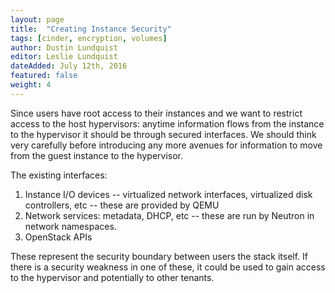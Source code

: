 ```yaml
---
layout: page
title:  "Creating Instance Security"
tags: [cinder, encryption, volumes]
author: Dustin Lundquist
editor: Leslie Lundquist
dateAdded: July 12th, 2016
featured: false
weight: 4
---
```


Since users have root access to their instances and we want to restrict access to the host hypervisors: anytime information flows from the instance to the hypervisor it should be through secured interfaces. We should think very carefully before introducing any more avenues for information to move from the guest instance to the hypervisor. 

The existing interfaces:

1. Instance I/O devices -- virtualized network interfaces, virtualized disk controllers, etc -- these are provided by QEMU
2. Network services: metadata, DHCP, etc -- these are run by Neutron in network namespaces.
3. OpenStack APIs

These represent the security boundary between users the stack itself. If there is a security weakness in one of these, it could be used to gain access to the hypervisor and potentially to other tenants.

